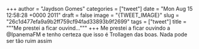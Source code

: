 
+++
author = "Jaydson Gomes"
categories = ["tweet"]
date = "Mon Aug 15 12:58:28 +0000 2011"
draft = false
image = "{TWEET_IMAGE}"
slug = "26c1d477efa9a9b2ff759cf94fad33893b9f2699"
tags = ["tweet"]
title = """Me prestei a ficar ouvind..."""
+++
Me prestei a ficar ouvindo a @IpanemaFM e tenho certeza que isso é Trollagen das boas. Nada pode ser tão ruim assim
